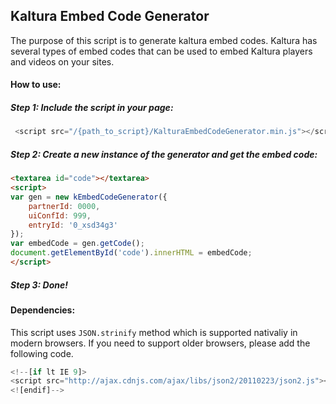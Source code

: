 ## Kaltura Embed Code Generator

The purpose of this script is to generate kaltura embed codes.
Kaltura has several types of embed codes that can be used to embed Kaltura players and videos on your sites.

#### How to use:
##### Step 1: Include the script in your page:

```javascript
 <script src="/{path_to_script}/KalturaEmbedCodeGenerator.min.js"></script>
```

##### Step 2: Create a new instance of the generator and get the embed code:

```html
<textarea id="code"></textarea>
<script>
var gen = new kEmbedCodeGenerator({
	partnerId: 0000,
	uiConfId: 999,
	entryId: '0_xsd34g3'
});
var embedCode = gen.getCode();
document.getElementById('code').innerHTML = embedCode;
</script>
```
##### Step 3: Done!


#### Dependencies:
This script uses ```JSON.strinify``` method which is supported nativaliy in modern browsers.
If you need to support older browsers, please add the following code.
```javascript
<!--[if lt IE 9]>
<script src="http://ajax.cdnjs.com/ajax/libs/json2/20110223/json2.js"></script>
<![endif]-->
```
